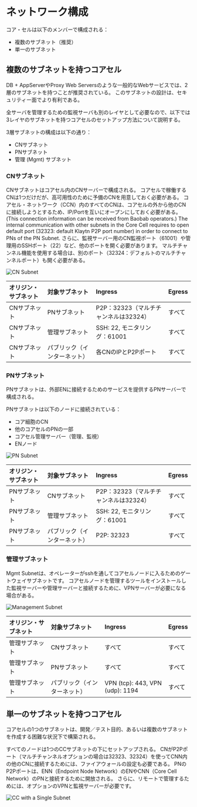 # ネットワーク構成

コア・セルは以下のメンバーで構成される：

- 複数のサブネット（推奨）
- 単一のサブネット

## 複数のサブネットを持つコアセル<a id="a-core-cell-with-multiple-subnets"></a>

DB + AppServerやProxy Web Serversのような一般的なWebサービスでは、2層のサブネットを持つことが推奨されている。 このサブネットの設計は、セキュリティー面でより有利である。

全サーバを管理するための監視サーバも別のレイヤとして必要なので、以下では3レイヤのサブネットを持つコアセルのセットアップ方法について説明する。

3層サブネットの構成は以下の通り：

- CNサブネット
- PNサブネット
- 管理 (Mgmt) サブネット

### CNサブネット<a id="cn-subnet"></a>

CNサブネットはコアセル内のCNサーバーで構成される。 コアセルで稼働するCNは1つだけだが、高可用性のために予備のCNを用意しておく必要がある。 コアセル・ネットワーク（CCN）内のすべてのCNは、コアセルの外から他のCNに接続しようとするため、IP/Portを互いにオープンにしておく必要がある。 (This connection information can be received from Baobab operators.) The internal communication with other subnets in the Core Cell requires to open default port (32323: default Klaytn P2P port number) in order to connect to PNs of the PN Subnet. さらに、監視サーバー用のCN監視ポート（61001）や管理用のSSHポート（22）など、他のポートを開く必要があります。 マルチチャンネル機能を使用する場合は、別のポート（32324：デフォルトのマルチチャンネルポート）も開く必要がある。

![CN Subnet](/img/nodes/cn_subnet.png)

| オリジン・サブネット | 対象サブネット        | Ingress                               | Egress |
| :--------- | :------------- | :------------------------------------ | :----- |
| CNサブネット    | PNサブネット        | P2P：32323（マルチチャンネルは32324）             | すべて    |
| CNサブネット    | 管理サブネット        | SSH: 22, モニタリング：61001 | すべて    |
| CNサブネット    | パブリック（インターネット） | 各CNのIPとP2Pポート                         | すべて    |

### PNサブネット<a id="pn-subnet"></a>

PNサブネットは、外部ENに接続するためのサービスを提供するPNサーバーで構成される。

PNサブネットは以下のノードに接続されている：

- コア細胞のCN
- 他のコアセルのPNの一部
- コアセル管理サーバー（管理、監視）
- ENノード

![PN Subnet](/img/nodes/pn_subnet.png)

| オリジン・サブネット | 対象サブネット        | Ingress                               | Egress |
| :--------- | :------------- | :------------------------------------ | :----- |
| PNサブネット    | CNサブネット        | P2P：32323（マルチチャンネルは32324）             | すべて    |
| PNサブネット    | 管理サブネット        | SSH: 22, モニタリング：61001 | すべて    |
| PNサブネット    | パブリック（インターネット） | P2P: 32323            | すべて    |

### 管理サブネット<a id="mgmt-subnet"></a>

Mgmt Subnetは、オペレーターがsshを通してコアセルノードに入るためのゲートウェイサブネットです。 コアセルノードを管理するツールをインストールした監視サーバーや管理サーバーと接続するために、VPNサーバーが必要になる場合がある。

![Management Subnet](/img/nodes/admin_subnet.png)

| オリジン・サブネット | 対象サブネット        | Ingress                                                                                               | Egress |
| :--------- | :------------- | :---------------------------------------------------------------------------------------------------- | :----- |
| 管理サブネット    | CNサブネット        | すべて                                                                                                   | すべて    |
| 管理サブネット    | PNサブネット        | すべて                                                                                                   | すべて    |
| 管理サブネット    | パブリック（インターネット） | VPN (tcp): 443, VPN (udp): 1194 | すべて    |

## 単一のサブネットを持つコアセル<a id="a-core-cell-with-a-single-subnet"></a>

コアセルの1つのサブネットは、開発／テスト目的、あるいは複数のサブネットを作成する困難な状況下で構築される。

すべてのノードは1つのCCサブネットの下にセットアップされる。 CNがP2Pポート（マルチチャンネルオプションの場合は32323、32324）を使ってCNN内の他のCNに接続するためには、ファイアウォールの設定も必要である。 PNのP2Pポートは、ENN（Endpoint Node Network）のENやCNN（Core Cell Network）のPNと接続するために開放される。 さらに、リモートで管理するためには、オプションのVPNと監視サーバーが必要です。

![CC with a Single Subnet](/img/nodes/cc_single_subnet.png)
